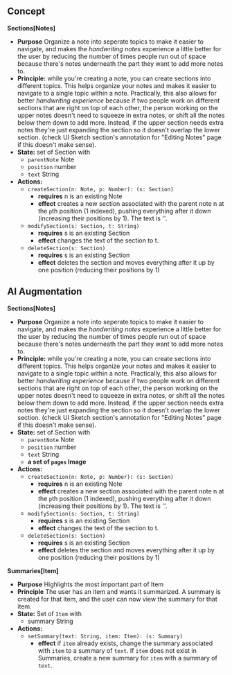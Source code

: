 

## Concept

**Sections[Notes]**  
- **Purpose** Organize a note into seperate topics to make it easier to navigate, and makes the *handwriting notes* experience a little better for the user by reducing the number of times people run out of space because there's notes underneath the part they want to add more notes to.
- **Principle:** while you're creating a note, you can create sections into different topics.  This helps organize your notes and makes it easier to navigate to a single topic within a note.  Practically, this also allows for better *handwriting experience* because if two people work on different sections that are right on top of each other, the person working on the upper notes doesn't need to squeeze in extra notes, or shift all the notes below them down to add more.  Instead, if the upper section needs extra notes they're just expanding the section so it doesn't overlap the lower section.  (check UI Sketch section's annotation for "Editing Notes" page if this doesn't make sense).
- **State:** set of Section with 
    - `parentNote` Note
    - `position` number
    - `text` String
- **Actions:**
    - `createSection(n: Note, p: Number): (s: Section)`
        - **requires** n is an existing Note
        - **effect** creates a new section associated with the parent note n at the `p`th position (1 indexed), pushing everything after it down (increasing their positions by 1).  The text is ''.
    - `modifySection(s: Section, t: String)`
        - **requires** s is an existing Section
        - **effect** changes the text of the section to t.
    - `deleteSection(s: Section)`
        - **requires** s is an existing Section
        - **effect** deletes the section and moves everything after it up by one position (reducing their positions by 1)

## AI Augmentation

**Sections[Notes]**  
- **Purpose** Organize a note into seperate topics to make it easier to navigate, and makes the *handwriting notes* experience a little better for the user by reducing the number of times people run out of space because there's notes underneath the part they want to add more notes to.
- **Principle:** while you're creating a note, you can create sections into different topics.  This helps organize your notes and makes it easier to navigate to a single topic within a note.  Practically, this also allows for better *handwriting experience* because if two people work on different sections that are right on top of each other, the person working on the upper notes doesn't need to squeeze in extra notes, or shift all the notes below them down to add more.  Instead, if the upper section needs extra notes they're just expanding the section so it doesn't overlap the lower section.  (check UI Sketch section's annotation for "Editing Notes" page if this doesn't make sense).
- **State:** set of Section with 
    - `parentNote` Note
    - `position` number
    - `text` String
    - **a set of `pages` Image**
- **Actions:**
    - `createSection(n: Note, p: Number): (s: Section)`
        - **requires** n is an existing Note
        - **effect** creates a new section associated with the parent note n at the `p`th position (1 indexed), pushing everything after it down (increasing their positions by 1).  The text is ''.
    - `modifySection(s: Section, t: String)`
        - **requires** s is an existing Section
        - **effect** changes the text of the section to t.
    - `deleteSection(s: Section)`
        - **requires** s is an existing Section
        - **effect** deletes the section and moves everything after it up by one position (reducing their positions by 1)

**Summaries[Item]**
- **Purpose** Highlights the most important part of Item
- **Principle** The user has an item and wants it summarized.  A summary is created for that item, and the user can now view the summary for that item.
- **State:** Set of `Item` with 
    - summary String  
- **Actions:**
    - `setSummary(text: String, item: Item): (s: Summary)`
        - **effect** if `item` already exists, change the summary associated with `item` to a summary of `text`.  If `item` does not exist in Summaries, create a new summary for `item` with a summary of `text`.
